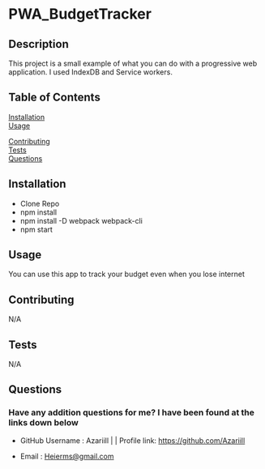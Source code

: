 # PWA_BudgetTracker 

  ## Description
  This project is a small example of what you can do with a progressive web application. I used IndexDB and Service workers. 

  ## Table of Contents
  [Installation](#installation)<br>
  [Usage](#usage)<br>
  
  [Contributing](#contributing)<br>
  [Tests](#tests)<br>
  [Questions](#questions)<br>

  ## Installation
  
     * Clone Repo<br>* npm install <br>* npm install -D webpack webpack-cli <br>* npm start<br>
  

  ## Usage
  You can use this app to track your budget even when you lose internet
  
  
  ## Contributing
  N/A
  ## Tests
  N/A
  ## Questions
  ### Have any addition questions for me? I have been found at the links down below<br>
  - GitHub Username : Azariill | | Profile link: https://github.com/Azariill<br>
  - Email : Heierms@gmail.com
